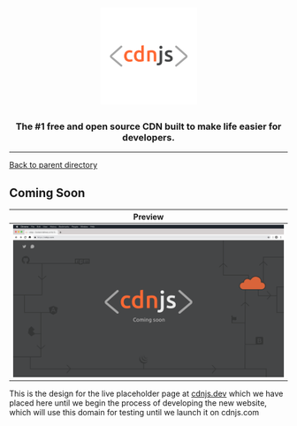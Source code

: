 <h1 align="center">
    <a href="https://cdnjs.com"><img src="https://raw.githubusercontent.com/cdnjs/brand/master/logo/standard/dark-512.png" width="175px" alt="< cdnjs >"></a>
</h1>
 
<h3 align="center">The #1 free and open source CDN built to make life easier for developers.</h3>

---

[Back to parent directory](..)

## Coming Soon

| Preview |
|---------|
| [![](Coming_Soon.png)](Coming_Soon.png) |

This is the design for the live placeholder page at [cdnjs.dev](https://cdnjs.dev) which we have placed here until we
 begin the process of developing the new website, which will use this domain for testing until we launch it on cdnjs.com
